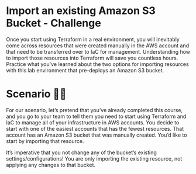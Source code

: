 <h1>Import an existing Amazon S3 Bucket - Challenge</h1>
Once you start using Terraform in a real environment, you will inevitably come across resources that were created manually in the AWS account and that need to be transferred over to IaC for management. Understanding how to import those resources into Terraform will save you countless hours. Practice what you've learned about the two options for importing resources with this lab environment that pre-deploys an Amazon S3 bucket.

<h1>Scenario 👨‍🔬</h1>
For our scenario, let’s pretend that you’ve already completed this course, and you go to your team to tell them you need to start using Terraform and IaC to manage all of your infrastructure in AWS accounts. You decide to start with one of the easiest accounts that has the fewest resources. That account has an Amazon S3 bucket that was manually created. You’d like to start by importing that resource.

It’s imperative that you not change any of the bucket’s existing settings/configurations! You are only importing the existing resource, not applying any changes to that bucket.


